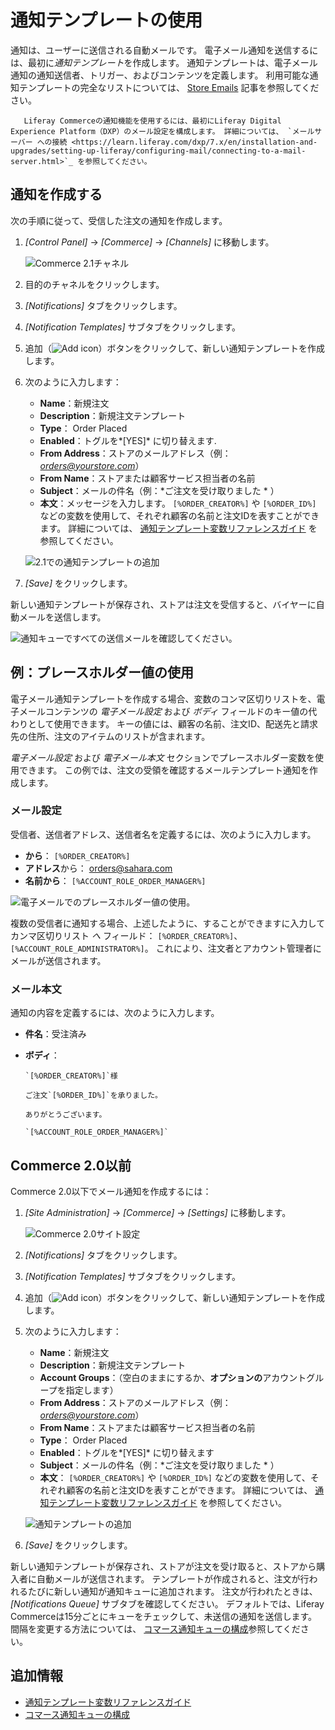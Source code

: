 # 通知テンプレートの使用

通知は、ユーザーに送信される自動メールです。 電子メール通知を送信するには、最初に*通知テンプレート*を作成します。 通知テンプレートは、電子メール通知の通知送信者、トリガー、およびコンテンツを定義します。 利用可能な通知テンプレートの完全なリストについては、 [Store Emails](./store-emails.md#notification-templates) 記事を参照してください。

``` note::
   Liferay Commerceの通知機能を使用するには、最初にLiferay Digital Experience Platform（DXP）のメール設定を構成します。 詳細については、 `メールサーバー への接続 <https://learn.liferay.com/dxp/7.x/en/installation-and-upgrades/setting-up-liferay/configuring-mail/connecting-to-a-mail-server.html>`_ を参照してください。
```

## 通知を作成する

次の手順に従って、受信した注文の通知を作成します。

1.  *[Control Panel]* → *[Commerce]* → *[Channels]* に移動します。

    ![Commerce 2.1チャネル](./using-notification-templates/images/03.png)

2.  目的のチャネルをクリックします。

3.  *[Notifications]* タブをクリックします。

4.  *[Notification Templates]* サブタブをクリックします。

5.  追加（![Add icon](../../images/icon-add.png)）ボタンをクリックして、新しい通知テンプレートを作成します。

6.  次のように入力します：

      - **Name**：新規注文
      - **Description**：新規注文テンプレート
      - **Type**： Order Placed
      - **Enabled**：トグルを*[YES]* に切り替えます.
      - **From Address**：ストアのメールアドレス（例： *<orders@yourstore.com>*）
      - **From Name**：ストアまたは顧客サービス担当者の名前
      - **Subject**：メールの件名（例：*ご注文を受け取りました * ）
      - **本文**：メッセージを入力します。 `[%ORDER_CREATOR%]` や `[%ORDER_ID%]` などの変数を使用して、それぞれ顧客の名前と注文IDを表すことができます。 詳細については、 [通知テンプレート変数リファレンスガイド](./notification-template-variables-reference-guide.md) を参照してください。

    ![2.1での通知テンプレートの追加](./using-notification-templates/images/02.png)

7.  *[Save]* をクリックします。

新しい通知テンプレートが保存され、ストアは注文を受信すると、バイヤーに自動メールを送信します。

![通知キューですべての送信メールを確認してください。](./using-notification-templates/images/05.png)

## 例：プレースホルダー値の使用

電子メール通知テンプレートを作成する場合、変数のコンマ区切りリストを、電子メールコンテンツの *電子メール設定* および *ボディ* フィールドのキー値の代わりとして使用できます。 キーの値には、顧客の名前、注文ID、配送先と請求先の住所、注文のアイテムのリストが含まれます。

*電子メール設定* および *電子メール本文* セクションでプレースホルダー変数を使用できます。 この例では、注文の受領を確認するメールテンプレート通知を作成します。

### メール設定

受信者、送信者アドレス、送信者名を定義するには、次のように入力します。

  - **から**： `[%ORDER_CREATOR%]`
  - **アドレス**から： <orders@sahara.com>
  - **名前から**： `[%ACCOUNT_ROLE_ORDER_MANAGER%]`

![電子メールでのプレースホルダー値の使用。](./using-notification-templates/images/06.png)

複数の受信者に通知する場合、上述したように、することができますに入力してカンマ区切りリスト *へ* フィールド： `[%ORDER_CREATOR%]`、`[%ACCOUNT_ROLE_ADMINISTRATOR%]`。 これにより、注文者とアカウント管理者にメールが送信されます。

### メール本文

通知の内容を定義するには、次のように入力します。

  - **件名**：受注済み

  - **ボディ**：
    
        `[%ORDER_CREATOR%]`様
        
        ご注文`[%ORDER_ID%]`を承りました。
        
        ありがとうございます。
        
        `[%ACCOUNT_ROLE_ORDER_MANAGER%]`

## Commerce 2.0以前

Commerce 2.0以下でメール通知を作成するには：

1.  *[Site Administration]* → *[Commerce]* → *[Settings]* に移動します。

    ![Commerce 2.0サイト設定](./using-notification-templates/images/04.png)

2.  *[Notifications]* タブをクリックします。

3.  *[Notification Templates]* サブタブをクリックします。

4.  追加（![Add icon](../../images/icon-add.png)）ボタンをクリックして、新しい通知テンプレートを作成します。

5.  次のように入力します：

      - **Name**：新規注文
      - **Description**：新規注文テンプレート
      - **Account Groups**：（空白のままにするか、**オプションの**アカウントグループを指定します）
      - **From Address**：ストアのメールアドレス（例： *<orders@yourstore.com>*）
      - **From Name**：ストアまたは顧客サービス担当者の名前
      - **Type**： Order Placed
      - **Enabled**：トグルを*[YES]* に切り替えます
      - **Subject**：メールの件名（例：*ご注文を受け取りました * ）
      - **本文**： `[%ORDER_CREATOR%]` や `[%ORDER_ID%]` などの変数を使用して、それぞれ顧客の名前と注文IDを表すことができます。 詳細については、 [通知テンプレート変数リファレンスガイド](./notification-template-variables-reference-guide.md) を参照してください。

    ![通知テンプレートの追加](./using-notification-templates/images/01.png)

6.  *[Save]* をクリックします。

新しい通知テンプレートが保存され、ストアが注文を受け取ると、ストアから購入者に自動メールが送信されます。 テンプレートが作成されると、注文が行われるたびに新しい通知が通知キューに追加されます。 注文が行われたときは、*[Notifications Queue]* サブタブを確認してください。 デフォルトでは、Liferay Commerceは15分ごとにキューをチェックして、未送信の通知を送信します。 間隔を変更する方法については、 [コマース通知キューの構成](./configuring-the-commerce-notification-queue.md)参照してください。

## 追加情報

  - [通知テンプレート変数リファレンスガイド](./notification-template-variables-reference-guide.md)
  - [コマース通知キューの構成](./configuring-the-commerce-notification-queue.md)
